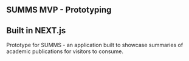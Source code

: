 ## SUMMS MVP - Prototyping
## Built in NEXT.js

Prototype for SUMMS - an application built to showcase summaries of academic publications for visitors to consume. 